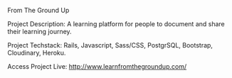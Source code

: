 From The Ground Up

Project Description: A learning platform for people to document
and share their learning journey.

Project Techstack: Rails, Javascript, Sass/CSS, PostgrSQL, Bootstrap, Cloudinary, Heroku.

Access Project Live:
http://www.learnfromthegroundup.com/





